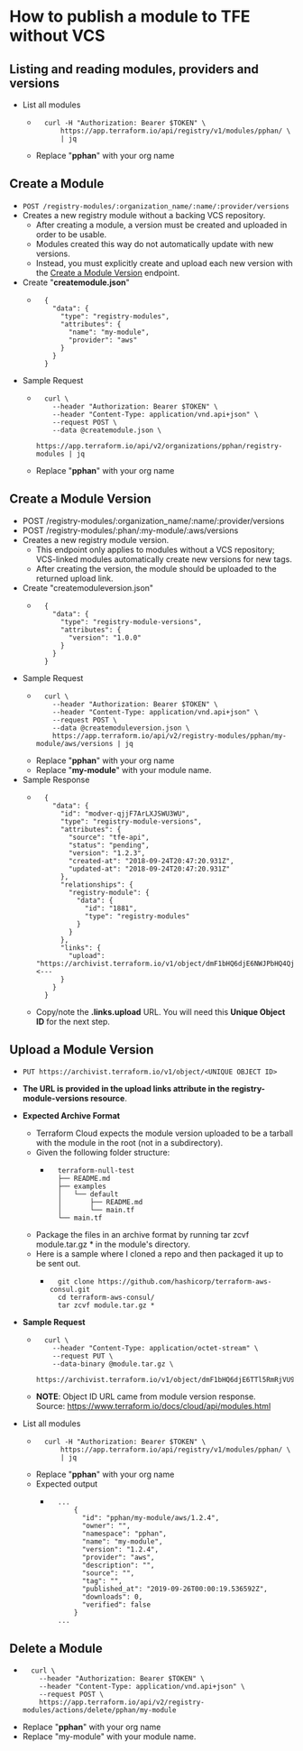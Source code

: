 # How to publish a module to TFE without VCS  
  
## **Listing and reading modules, providers and versions**  
  
* List all modules  
    * ```  
        curl -H "Authorization: Bearer $TOKEN" \  
            https://app.terraform.io/api/registry/v1/modules/pphan/ \  
            | jq  
    * Replace "**pphan**" with your org name  
  
## Create a Module  
  
* `POST /registry-modules/:organization_name/:name/:provider/versions`  
* Creates a new registry module without a backing VCS repository.  
    * After creating a module, a version must be created and uploaded in order to be usable.  
    * Modules created this way do not automatically update with new versions.  
    * Instead, you must explicitly create and upload each new version with the [<u>Create a Module Version][1]</u> endpoint.  
* Create "**createmodule.json**"  
    * ```  
        {  
          "data": {  
            "type": "registry-modules",  
            "attributes": {  
              "name": "my-module",  
              "provider": "aws"  
            }  
          }  
        }  
  
* Sample Request  
    * ```  
        curl \  
          --header "Authorization: Bearer $TOKEN" \  
          --header "Content-Type: application/vnd.api+json" \  
          --request POST \  
          --data @createmodule.json \  
          https://app.terraform.io/api/v2/organizations/pphan/registry-modules | jq  
  
    * Replace "**pphan**" with your org name  
  
## **Create a Module Version**  
  
* POST /registry-modules/:organization_name/:name/:provider/versions  
* POST /registry-modules/:phan/:my-module/:aws/versions  
* Creates a new registry module version.  
    * This endpoint only applies to modules without a VCS repository; VCS-linked modules automatically create new versions for new tags.  
    * After creating the version, the module should be uploaded to the returned upload link.  
* Create "createmoduleversion.json"  
    * ```  
        {  
          "data": {  
            "type": "registry-module-versions",  
            "attributes": {  
              "version": "1.0.0"  
            }  
          }  
        }  
  
* Sample Request  
    * ```  
        curl \  
          --header "Authorization: Bearer $TOKEN" \  
          --header "Content-Type: application/vnd.api+json" \  
          --request POST \  
          --data @createmoduleversion.json \  
          https://app.terraform.io/api/v2/registry-modules/pphan/my-module/aws/versions | jq  
  
    * Replace "**pphan**" with your org name  
    * Replace "**my-module**" with your module name.  
* Sample Response  
    * ```  
        {  
          "data": {  
            "id": "modver-qjjF7ArLXJSWU3WU",  
            "type": "registry-module-versions",  
            "attributes": {  
              "source": "tfe-api",  
              "status": "pending",  
              "version": "1.2.3",  
              "created-at": "2018-09-24T20:47:20.931Z",  
              "updated-at": "2018-09-24T20:47:20.931Z"  
            },  
            "relationships": {  
              "registry-module": {  
                "data": {  
                  "id": "1881",  
                  "type": "registry-modules"  
                }  
              }  
            },  
            "links": {  
              "upload": "https://archivist.terraform.io/v1/object/dmF1bHQ6djE6NWJPbHQ4QjV4R1ox..."   <---  
            }  
          }  
        }  
  
    * Copy/note the **.links.upload** URL. You will need this **Unique Object ID** for the next step.  
  
## **Upload a Module Version**  
  
* `PUT https://archivist.terraform.io/v1/object/<UNIQUE OBJECT ID>`  
* **The URL is provided in the upload links attribute in the registry-module-versions resource**.  
* **Expected Archive Format**  
    * Terraform Cloud expects the module version uploaded to be a tarball with the module in the root (not in a subdirectory).  
    * Given the following folder structure:  
        * ```  
            terraform-null-test  
            ├── README.md  
            ├── examples  
            │   └── default  
            │       ├── README.md  
            │       └── main.tf  
            └── main.tf  
  
    * Package the files in an archive format by running tar zcvf module.tar.gz * in the module's directory.  
    * Here is a sample where I cloned a repo and then packaged it up to be sent out.  
        * ```  
            git clone https://github.com/hashicorp/terraform-aws-consul.git  
            cd terraform-aws-consul/  
            tar zcvf module.tar.gz *  
  
* **Sample Request**  
    * ```  
        curl \  
          --header "Content-Type: application/octet-stream" \  
          --request PUT \  
          --data-binary @module.tar.gz \  
        https://archivist.terraform.io/v1/object/dmF1bHQ6djE6TTl5RmRjVU9xd1NLMHV5aWIzVFpnQ1FRbjRQQnA4K2hNZFNRa2psNXJrVGNTc0hoVmFWOVJZcnlmK0dNVFhoeUt0SHM2VnkvQnpmcDFjUWVpNm5pQk9BTjRUS1g4OUZENGtOQ055UW56SisvZXBTbXNGTEpIckZ6OERQVU1aYUxzbWR0L2Nkbjk1VGZGZmhIaW5DaGRRVWJ3MGljanVYSGdOOVhMcml4MkoxeFFFdE1xeGp4MnlDZkpEcmlhSE5pbGV0Q2NuRS8wYWlyMEZ5em5NNlVqbWxDNUoxcTJLRDZWMS9pMk0zSGFKU1FZR0pyN3dEZ1l2bzlqUUZpdGxvMS9YSlhmSk51TGljUVdDWEFnVXppb09pL0tNVjlZWVJPV092aUExVzkyUT09  
  
    * **NOTE**: Object ID URL came from module version response.  
Source: https://www.terraform.io/docs/cloud/api/modules.html

* List all modules  
    * ```  
        curl -H "Authorization: Bearer $TOKEN" \  
            https://app.terraform.io/api/registry/v1/modules/pphan/ \  
            | jq  
  
    * Replace "**pphan**" with your org name  
    * Expected output  
        * ```  
            ...  
                {  
                  "id": "pphan/my-module/aws/1.2.4",  
                  "owner": "",  
                  "namespace": "pphan",  
                  "name": "my-module",  
                  "version": "1.2.4",  
                  "provider": "aws",  
                  "description": "",  
                  "source": "",  
                  "tag": "",  
                  "published_at": "2019-09-26T00:00:19.536592Z",  
                  "downloads": 0,  
                  "verified": false  
                }  
            ...  
  
## Delete a Module  
  
* ```  
    curl \  
      --header "Authorization: Bearer $TOKEN" \  
      --header "Content-Type: application/vnd.api+json" \  
      --request POST \  
      https://app.terraform.io/api/v2/registry-modules/actions/delete/pphan/my-module  
  
* Replace "**pphan**" with your org name  
* Replace "my-module" with your module name.  
  
[1]: https://www.terraform.io/docs/cloud/api/modules.html#create-a-module-version  
